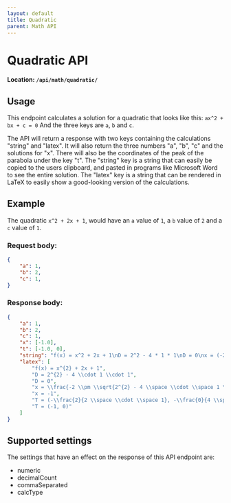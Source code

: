 ```yaml
---
layout: default
title: Quadratic
parent: Math API
---
```


# Quadratic API
#### Location: `/api/math/quadratic/`

## Usage
This endpoint calculates a solution for a quadratic that looks like this:
`ax^2 + bx + c = 0`
And the three keys are `a`, `b` and `c`.

The API will return a response with two keys containing the calculations "string" and "latex".
It will also return the three numbers "a", "b", "c" and the solutions for "x".
There will also be the coordinates of the peak of the parabola under the key "t".
The "string" key is a string that can easily be copied to the users clipboard, and pasted in programs like Microsoft Word to see the entire solution.
The "latex" key is a string that can be rendered in LaTeX to easily show a good-looking version of the calculations.


## Example
The quadratic `x^2 + 2x + 1`, would have an `a` value of `1`, a `b` value of `2` and a `c` value of `1`.


### Request body:

```json
{
    "a": 1,
    "b": 2,
    "c": 1,
}
```

### Response body:

```json
{
    "a": 1,
    "b": 2,
    "c": 1,
    "x": [-1.0],
    "t": [-1.0, 0],
    "string": "f(x) = x^2 + 2x + 1\nD = 2^2 - 4 * 1 * 1\nD = 0\nx = (-2 ± √(2^2 - 4 * 1 * 1))/(2 * 1)\nx = -1\nT = (-2/(2 * 1), -0/(4 * 1))\nT = (-1, 0)",
    "latex": [
        "f(x) = x^{2} + 2x + 1",
        "D = 2^{2} - 4 \\cdot 1 \\cdot 1",
        "D = 0",
        "x = \\frac{-2 \\pm \\sqrt{2^{2} - 4 \\space \\cdot \\space 1 \\space \\cdot \\space 1}}{2 \\space \\cdot \\space 1}",
        "x = -1",
        "T = (-\\frac{2}{2 \\space \\cdot \\space 1}, -\\frac{0}{4 \\space \\cdot \\space 1})",
        "T = (-1, 0)"
    ]
}
```

## Supported settings
The settings that have an effect on the response of this API endpoint are:
* numeric
* decimalCount
* commaSeparated
* calcType

